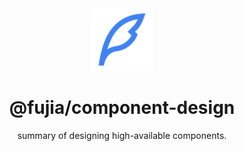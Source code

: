 <div align="center">
  <a href="https://github.com/fujia-blogs/articles" target="_blank">
    <img alt="fujia articles" width="100" src="https://github.com/fujia-blogs/articles/blob/main/assets/write.svg"/>
  </a>
</div>

<div align="center">
  <h1>@fujia/component-design</h1>
</div>

<div align="center">

summary of designing high-available components.

</div>
